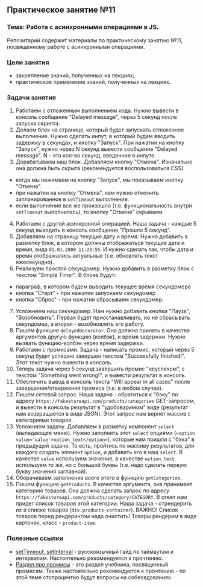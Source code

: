 ## Практическое занятие №11

### Тема: Работа с асинхронными операциями в JS.

Репозитарий содержит материалы по практическому занятию №11, посвященному работе с асинхронными операциями.

### Цели занятия
- закрепление знаний, полученных на лекциях;
- практическое применение знаний, полученных на лекциях.

### Задачи занятия
1. Работаем с отложенным выполнением кода. Нужно вывести в консоль сообщение "Delayed message", через 5 секунд после запуска скрипта.
2. Делаем блок на странице, который будет запускать отложенное выполнение. Нужно сделать инпут, в который будем вводить задержку в секундах, и кнопку "Запуск". При нажатии на кнопку "Запуск", нужно через N секунд вывести сообщение "Delayed message". N - это кол-во секунд, введенное в инпуте.
3. Дорабатываем наш блок. Добавляем кнопку "Отмена". Изначально она должна быть скрыта (рекомендуется воспользоваться CSS).
 - когда мы нажимаем на кнопку "Запуск", мы показываем кнопку "Отмена".
 - при нажатии на кнопку "Отмена", нам нужно отменить запланированное в `setTimeout` выполнение.
 - если выполнение все же произошло (т.е. функциональность внутри `setTimeout` выполнилась), то кнопку "Отмена" скрываем.
4. Работаем с другой асинхронной операцией. Наша задача - каждые 5 секунд выводить в консоль сообщение "Прошло 5 секунд".
5. Добавляем на страницу текущие дату и время. Нужно добавить в разметку блок, в котором должны отображаться текущие дата и время, вида `01.01.2000 11:23:55`. И нужно сделать так, чтобы дата и время отображались актуальные (т.е. обновлять текст ежесекундно).
6. Реализуем простой секундомер. Нужно добавить в разметку блок с текстом "Simple Timer". В блоке будут:
 - параграф, в котором будем выводить текущее время секундомера
 - кнопка "Старт" - при нажатии запускаем секундомер
 - кнопка "Сброс" - при нажатии сбрасываем секундомер.
7. Усложняем наш секундомер. Нам нужно добавить кнопки "Пауза", "Возобновить". Первая будет приостанавливать, но не сбрасывать секундомер, а вторая - возобновлять его работу.
8. Пишем функцию `delayedDecoraror`. Она должна принять в качестве аргументов другую функцию (колбэк), и время задержки. Нужно вызвать функцию-колбэк через время задержки.
9. Работаем с промисами. Задача - написать промис, который через 5 секунд будет успешно завершен текстом "Successfully finished!". Этот текст нужно вывести в консоль.
10. Теперь задача через 5 секунд завершить промис "неуспехом", с текстом "Something went wrong!", и вывести результат в консоль.
11. Обеспечить вывод в консоль текста "Will appear in all cases" после завершения/отвержения промиса (т.е. в любом случае).
12. Пишем сетевой запрос. Наша задача - обратиться к "бэку" по адресу `https://fakestoreapi.com/products/categories` GET-запросом, и вывести в консоль результат в "удобоваримом" виде (результат нам возвращается в виде JSON). Этот запрос нам вернет массив с категориями товаров.
13. Усложняем задачу. Добавляем в разметку компонент `select` (выпадающее меню). Нужно заполнить этот `select` опциями (`<option value='value'>option_text</option>`), которые нам пришли с "бэка" в предыдущей задаче. То есть, пройтись по массиву результатов, для каждого создать элемент `option`, и добавить его в наш `select`. В качестве `value` используем значение, в качестве `option_text` используем то же, но с большой буквы (т.е. надо сделать первую букву значения заглавной).
14. Оборачиваем заполнение всего этого в функцию `getCategories`.
15. Пишем функцию `getProducts`. В качестве аргумента, она принимает категорию товаров. Она должна сделать запрос по адресу `https://fakestoreapi.com/products/category/CATEGORY`. В ответ нам придет список товаров этой категории. Наша задача - отрендерить их в списке товаров (`div.products-container`). ВАЖНО! Список товаров перед рендерингом надо очистить! Товары рендерим в виде карточек, класс - `product-item`.

### Полезные ссылки
 - [setTimeout, setInterval](https://learn.javascript.ru/settimeout-setinterval) - русскоязычный гайд по таймаутам и интервалам. Настоятельно рекомендуется к прочтению.
 - [Раздел про промисы](https://learn.javascript.ru/async) - это раздел учебника, посвященный промисам. Также настоятельно рекомендуется к прочтению - по этой теме стопроцентно будут вопросы на собеседованиях.
